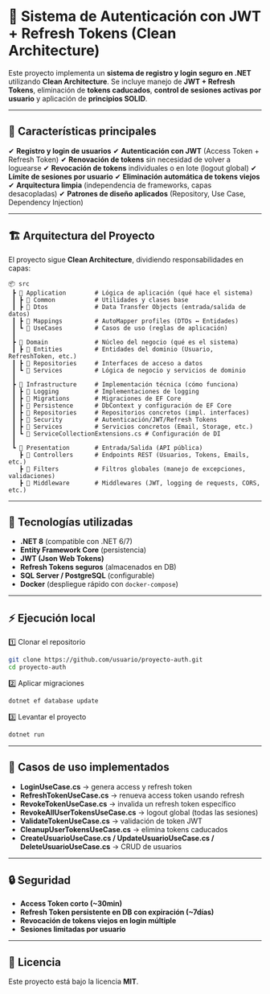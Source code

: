 
# 🔐 Sistema de Autenticación con JWT + Refresh Tokens (Clean Architecture)

Este proyecto implementa un **sistema de registro y login seguro en .NET** utilizando **Clean Architecture**.
Se incluye manejo de **JWT + Refresh Tokens**, eliminación de **tokens caducados**, **control de sesiones activas por usuario** y aplicación de **principios SOLID**.

---

## 📖 Características principales

✔ **Registro y login de usuarios**
✔ **Autenticación con JWT** (Access Token + Refresh Token)
✔ **Renovación de tokens** sin necesidad de volver a loguearse
✔ **Revocación de tokens** individuales o en lote (logout global)
✔ **Límite de sesiones por usuario**
✔ **Eliminación automática de tokens viejos**
✔ **Arquitectura limpia** (independencia de frameworks, capas desacopladas)
✔ **Patrones de diseño aplicados** (Repository, Use Case, Dependency Injection)

---

## 🏗️ Arquitectura del Proyecto

El proyecto sigue **Clean Architecture**, dividiendo responsabilidades en capas:

```plaintext
📦 src
 ┣ 📂 Application        # Lógica de aplicación (qué hace el sistema)
 ┃ ┣ 📂 Common           # Utilidades y clases base
 ┃ ┣ 📂 Dtos             # Data Transfer Objects (entrada/salida de datos)
 ┃ ┣ 📂 Mappings         # AutoMapper profiles (DTOs ↔ Entidades)
 ┃ ┗ 📂 UseCases         # Casos de uso (reglas de aplicación)
 ┃
 ┣ 📂 Domain             # Núcleo del negocio (qué es el sistema)
 ┃ ┣ 📂 Entities         # Entidades del dominio (Usuario, RefreshToken, etc.)
 ┃ ┣ 📂 Repositories     # Interfaces de acceso a datos
 ┃ ┗ 📂 Services         # Lógica de negocio y servicios de dominio
 ┃
 ┣ 📂 Infrastructure     # Implementación técnica (cómo funciona)
 ┃ ┣ 📂 Logging          # Implementaciones de logging
 ┃ ┣ 📂 Migrations       # Migraciones de EF Core
 ┃ ┣ 📂 Persistence      # DbContext y configuración de EF Core
 ┃ ┣ 📂 Repositories     # Repositorios concretos (impl. interfaces)
 ┃ ┣ 📂 Security         # Autenticación/JWT/Refresh Tokens
 ┃ ┣ 📂 Services         # Servicios concretos (Email, Storage, etc.)
 ┃ ┗ 📜 ServiceCollectionExtensions.cs # Configuración de DI
 ┃
 ┗ 📂 Presentation       # Entrada/Salida (API pública)
   ┣ 📂 Controllers      # Endpoints REST (Usuarios, Tokens, Emails, etc.)
   ┣ 📂 Filters          # Filtros globales (manejo de excepciones, validaciones)
   ┣ 📂 Middleware       # Middlewares (JWT, logging de requests, CORS, etc.)

```

---

## 🚀 Tecnologías utilizadas

* **.NET 8** (compatible con .NET 6/7)
* **Entity Framework Core** (persistencia)
* **JWT (Json Web Tokens)**
* **Refresh Tokens seguros** (almacenados en DB)
* **SQL Server / PostgreSQL** (configurable)
* **Docker** (despliegue rápido con `docker-compose`)

---

## ⚡ Ejecución local

1️⃣ Clonar el repositorio

```bash
git clone https://github.com/usuario/proyecto-auth.git
cd proyecto-auth
```

2️⃣ Aplicar migraciones

```bash
dotnet ef database update
```

3️⃣ Levantar el proyecto

```bash
dotnet run
```

---

## 🧪 Casos de uso implementados

* **LoginUseCase.cs** → genera access y refresh token
* **RefreshTokenUseCase.cs** → renueva access token usando refresh
* **RevokeTokenUseCase.cs** → invalida un refresh token específico
* **RevokeAllUserTokensUseCase.cs** → logout global (todas las sesiones)
* **ValidateTokenUseCase.cs** → validación de token JWT
* **CleanupUserTokensUseCase.cs** → elimina tokens caducados
* **CreateUsuarioUseCase.cs / UpdateUsuarioUseCase.cs / DeleteUsuarioUseCase.cs** → CRUD de usuarios

---

## 🔒 Seguridad

* **Access Token corto (~30min)**
* **Refresh Token persistente en DB con expiración (~7días)**
* **Revocación de tokens viejos en login múltiple**
* **Sesiones limitadas por usuario**

---

## 📜 Licencia

Este proyecto está bajo la licencia **MIT**.


